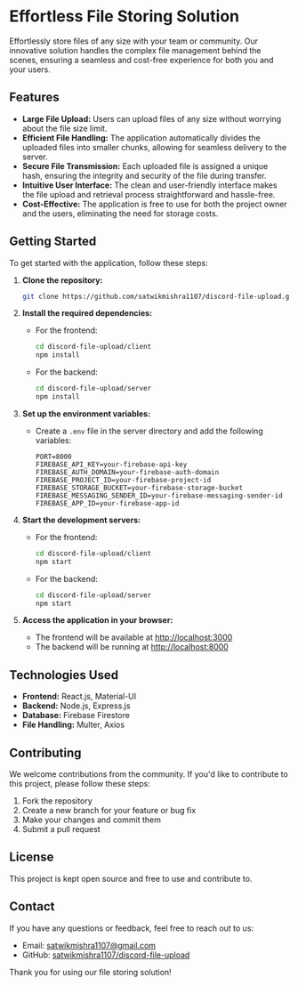 # Effortless File Storing Solution

Effortlessly store files of any size with your team or community. Our innovative solution handles the complex file management behind the scenes, ensuring a seamless and cost-free experience for both you and your users.

## Features

- **Large File Upload:** Users can upload files of any size without worrying about the file size limit.
- **Efficient File Handling:** The application automatically divides the uploaded files into smaller chunks, allowing for seamless delivery to the server.
- **Secure File Transmission:** Each uploaded file is assigned a unique hash, ensuring the integrity and security of the file during transfer.
- **Intuitive User Interface:** The clean and user-friendly interface makes the file upload and retrieval process straightforward and hassle-free.
- **Cost-Effective:** The application is free to use for both the project owner and the users, eliminating the need for storage costs.

## Getting Started

To get started with the application, follow these steps:

1. **Clone the repository:**
   ```bash
   git clone https://github.com/satwikmishra1107/discord-file-upload.git


2. **Install the required dependencies:**

   - For the frontend:
     ```bash
     cd discord-file-upload/client
     npm install
     ```

   - For the backend:
     ```bash
     cd discord-file-upload/server
     npm install
     ```

3. **Set up the environment variables:**

   - Create a `.env` file in the server directory and add the following variables:
     ```plaintext
     PORT=8000
     FIREBASE_API_KEY=your-firebase-api-key
     FIREBASE_AUTH_DOMAIN=your-firebase-auth-domain
     FIREBASE_PROJECT_ID=your-firebase-project-id
     FIREBASE_STORAGE_BUCKET=your-firebase-storage-bucket
     FIREBASE_MESSAGING_SENDER_ID=your-firebase-messaging-sender-id
     FIREBASE_APP_ID=your-firebase-app-id
     ```

4. **Start the development servers:**

   - For the frontend:
     ```bash
     cd discord-file-upload/client
     npm start
     ```

   - For the backend:
     ```bash
     cd discord-file-upload/server
     npm start
     ```

5. **Access the application in your browser:**

   - The frontend will be available at [http://localhost:3000](http://localhost:3000)
   - The backend will be running at [http://localhost:8000](http://localhost:8000)
   
## Technologies Used

- **Frontend:** React.js, Material-UI
- **Backend:** Node.js, Express.js
- **Database:** Firebase Firestore
- **File Handling:** Multer, Axios

## Contributing

We welcome contributions from the community. If you'd like to contribute to this project, please follow these steps:

1. Fork the repository
2. Create a new branch for your feature or bug fix
3. Make your changes and commit them
4. Submit a pull request

## License

This project is kept open source and free to use and contribute to.

## Contact

If you have any questions or feedback, feel free to reach out to us:

- Email: satwikmishra1107@gmail.com
- GitHub: [satwikmishra1107/discord-file-upload](https://github.com/satwikmishra1107/discord-file-upload)

Thank you for using our file storing solution!
